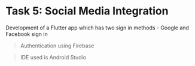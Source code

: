 # Task 5: Social Media Integration

Development of a Flutter app which has two sign in methods - Google and Facebook sign in
> Authentication using Firebase 

> IDE used is Android Studio
